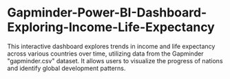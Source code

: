 # Gapminder-Power-BI-Dashboard-Exploring-Income-Life-Expectancy
This interactive dashboard explores trends in income and life expectancy across various countries over time, utilizing data from the Gapminder "gapminder.csv" dataset. It allows users to visualize the progress of nations and identify global development patterns.
